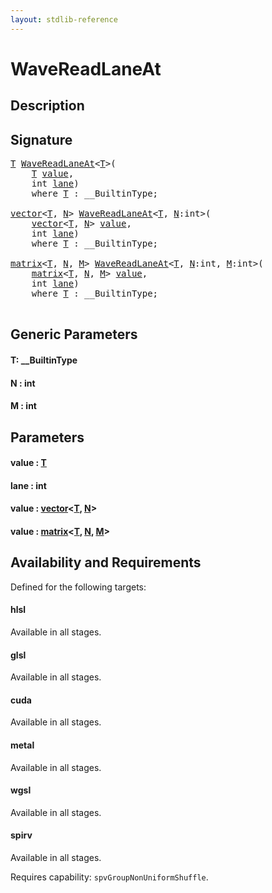 ```yaml
---
layout: stdlib-reference
---
```


# WaveReadLaneAt

## Description





## Signature 

<pre>
<a href="wavereadlaneat-048c.md#typeparam-T" class="code_type">T</a> <a href="wavereadlaneat-048c.md">WaveReadLaneAt</a>&lt;<a href="wavereadlaneat-048c.md#typeparam-T" class="code_type">T</a>&gt;(
    <a href="wavereadlaneat-048c.md#typeparam-T" class="code_type">T</a> <a href="wavereadlaneat-048c.md#decl-value" class="code_param">value</a>,
    <span class="code_keyword">int</span> <a href="wavereadlaneat-048c.md#decl-lane" class="code_param">lane</a>)
    <span class='code_keyword'>where</span> <a href="wavereadlaneat-048c.md#typeparam-T" class="code_type">T</a> : __BuiltinType;

<a href="../types/vector/index.md" class="code_type">vector</a>&lt;<a href="wavereadlaneat-048c.md#typeparam-T" class="code_type">T</a>, <a href="wavereadlaneat-048c.md#decl-N" class="code_var">N</a>&gt; <a href="wavereadlaneat-048c.md">WaveReadLaneAt</a>&lt;<a href="wavereadlaneat-048c.md#typeparam-T" class="code_type">T</a>, <a href="wavereadlaneat-048c.md#decl-N" class="code_var">N</a>:<span class="code_keyword">int</span>&gt;(
    <a href="../types/vector/index.md" class="code_type">vector</a>&lt;<a href="wavereadlaneat-048c.md#typeparam-T" class="code_type">T</a>, <a href="wavereadlaneat-048c.md#decl-N" class="code_var">N</a>&gt; <a href="wavereadlaneat-048c.md#decl-value" class="code_param">value</a>,
    <span class="code_keyword">int</span> <a href="wavereadlaneat-048c.md#decl-lane" class="code_param">lane</a>)
    <span class='code_keyword'>where</span> <a href="wavereadlaneat-048c.md#typeparam-T" class="code_type">T</a> : __BuiltinType;

<a href="../types/matrix/index.md" class="code_type">matrix</a>&lt;<a href="wavereadlaneat-048c.md#typeparam-T" class="code_type">T</a>, <a href="wavereadlaneat-048c.md#decl-N" class="code_var">N</a>, <a href="wavereadlaneat-048c.md#decl-M" class="code_var">M</a>&gt; <a href="wavereadlaneat-048c.md">WaveReadLaneAt</a>&lt;<a href="wavereadlaneat-048c.md#typeparam-T" class="code_type">T</a>, <a href="wavereadlaneat-048c.md#decl-N" class="code_var">N</a>:<span class="code_keyword">int</span>, <a href="wavereadlaneat-048c.md#decl-M" class="code_var">M</a>:<span class="code_keyword">int</span>&gt;(
    <a href="../types/matrix/index.md" class="code_type">matrix</a>&lt;<a href="wavereadlaneat-048c.md#typeparam-T" class="code_type">T</a>, <a href="wavereadlaneat-048c.md#decl-N" class="code_var">N</a>, <a href="wavereadlaneat-048c.md#decl-M" class="code_var">M</a>&gt; <a href="wavereadlaneat-048c.md#decl-value" class="code_param">value</a>,
    <span class="code_keyword">int</span> <a href="wavereadlaneat-048c.md#decl-lane" class="code_param">lane</a>)
    <span class='code_keyword'>where</span> <a href="wavereadlaneat-048c.md#typeparam-T" class="code_type">T</a> : __BuiltinType;

</pre>

## Generic Parameters

####  <a id="typeparam-T"></a>T: \_\_BuiltinType
####  <a id="decl-N"></a>N  : int
####  <a id="decl-M"></a>M  : int

## Parameters

####  <a id="decl-value"></a>value  : [T](wavereadlaneat-048c.md#typeparam-T)
####  <a id="decl-lane"></a>lane  : int
####  <a id="decl-value"></a>value  : [vector](../types/vector/index.md)\<[T](../types/vector/index.md#typeparam-T), [N](../types/vector/index.md#decl-N)\>
####  <a id="decl-value"></a>value  : [matrix](../types/matrix/index.md)\<[T](../types/matrix/t-0.md), [N](../types/matrix/index.md#decl-N), [M](../types/matrix/index.md#decl-M)\>

## Availability and Requirements

Defined for the following targets:

#### hlsl
Available in all stages.

#### glsl
Available in all stages.

#### cuda
Available in all stages.

#### metal
Available in all stages.

#### wgsl
Available in all stages.

#### spirv
Available in all stages.

Requires capability: `spvGroupNonUniformShuffle`.



<script>
// Fix .md links to .html when on ReadTheDocs
if (window.location.hostname.includes('readthedocs') || 
    window.location.hostname.includes('rtfd.io')) {
  document.addEventListener('DOMContentLoaded', function() {
    const links = document.querySelectorAll('a');
    links.forEach(link => {
      if (link.getAttribute('href') && link.getAttribute('href').endsWith('.md')) {
        link.href = link.href.replace(/\.md($|#|\?)/, '.html$1');
      }
    });
  });
}
</script>

